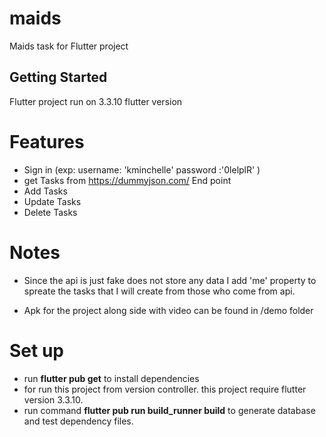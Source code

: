 # maids

Maids task for Flutter project

## Getting Started
Flutter project run on  3.3.10 flutter version
# Features
- Sign in (exp: username: 'kminchelle' password :'0lelplR' )
- get Tasks from https://dummyjson.com/ End point
- Add Tasks
- Update Tasks
- Delete Tasks

# Notes
- Since the api is just fake does not store any data I add 'me' property to spreate the tasks
  that I will create from those who come from api.

- Apk for the project along side with video can be found in /demo folder
# Set up
- run **flutter pub get** to install dependencies
- for run this project from version controller. this project require flutter version 3.3.10.
- run command  **flutter pub run build_runner build**
  to generate database and test dependency files.






